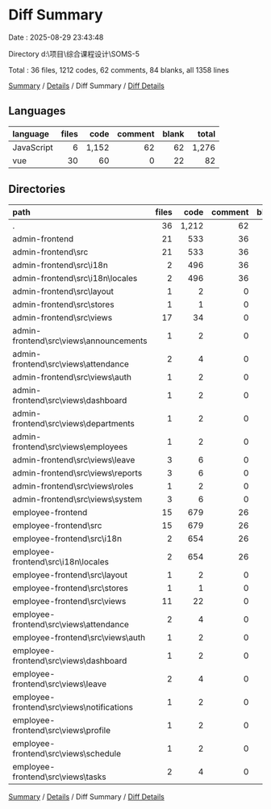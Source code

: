 # Diff Summary

Date : 2025-08-29 23:43:48

Directory d:\\项目\\综合课程设计\\SOMS-5

Total : 36 files,  1212 codes, 62 comments, 84 blanks, all 1358 lines

[Summary](results.md) / [Details](details.md) / Diff Summary / [Diff Details](diff-details.md)

## Languages
| language | files | code | comment | blank | total |
| :--- | ---: | ---: | ---: | ---: | ---: |
| JavaScript | 6 | 1,152 | 62 | 62 | 1,276 |
| vue | 30 | 60 | 0 | 22 | 82 |

## Directories
| path | files | code | comment | blank | total |
| :--- | ---: | ---: | ---: | ---: | ---: |
| . | 36 | 1,212 | 62 | 84 | 1,358 |
| admin-frontend | 21 | 533 | 36 | 52 | 621 |
| admin-frontend\\src | 21 | 533 | 36 | 52 | 621 |
| admin-frontend\\src\\i18n | 2 | 496 | 36 | 36 | 568 |
| admin-frontend\\src\\i18n\\locales | 2 | 496 | 36 | 36 | 568 |
| admin-frontend\\src\\layout | 1 | 2 | 0 | 0 | 2 |
| admin-frontend\\src\\stores | 1 | 1 | 0 | 0 | 1 |
| admin-frontend\\src\\views | 17 | 34 | 0 | 16 | 50 |
| admin-frontend\\src\\views\\announcements | 1 | 2 | 0 | 1 | 3 |
| admin-frontend\\src\\views\\attendance | 2 | 4 | 0 | 2 | 6 |
| admin-frontend\\src\\views\\auth | 1 | 2 | 0 | 0 | 2 |
| admin-frontend\\src\\views\\dashboard | 1 | 2 | 0 | 1 | 3 |
| admin-frontend\\src\\views\\departments | 1 | 2 | 0 | 1 | 3 |
| admin-frontend\\src\\views\\employees | 1 | 2 | 0 | 1 | 3 |
| admin-frontend\\src\\views\\leave | 3 | 6 | 0 | 3 | 9 |
| admin-frontend\\src\\views\\reports | 3 | 6 | 0 | 3 | 9 |
| admin-frontend\\src\\views\\roles | 1 | 2 | 0 | 1 | 3 |
| admin-frontend\\src\\views\\system | 3 | 6 | 0 | 3 | 9 |
| employee-frontend | 15 | 679 | 26 | 32 | 737 |
| employee-frontend\\src | 15 | 679 | 26 | 32 | 737 |
| employee-frontend\\src\\i18n | 2 | 654 | 26 | 26 | 706 |
| employee-frontend\\src\\i18n\\locales | 2 | 654 | 26 | 26 | 706 |
| employee-frontend\\src\\layout | 1 | 2 | 0 | 0 | 2 |
| employee-frontend\\src\\stores | 1 | 1 | 0 | 0 | 1 |
| employee-frontend\\src\\views | 11 | 22 | 0 | 6 | 28 |
| employee-frontend\\src\\views\\attendance | 2 | 4 | 0 | 2 | 6 |
| employee-frontend\\src\\views\\auth | 1 | 2 | 0 | 0 | 2 |
| employee-frontend\\src\\views\\dashboard | 1 | 2 | 0 | 0 | 2 |
| employee-frontend\\src\\views\\leave | 2 | 4 | 0 | 1 | 5 |
| employee-frontend\\src\\views\\notifications | 1 | 2 | 0 | 1 | 3 |
| employee-frontend\\src\\views\\profile | 1 | 2 | 0 | 0 | 2 |
| employee-frontend\\src\\views\\schedule | 1 | 2 | 0 | 1 | 3 |
| employee-frontend\\src\\views\\tasks | 2 | 4 | 0 | 1 | 5 |

[Summary](results.md) / [Details](details.md) / Diff Summary / [Diff Details](diff-details.md)